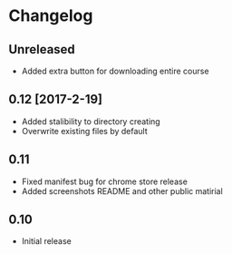 # Changelog
## Unreleased
- Added extra button for downloading entire course
## 0.12  [2017-2-19]
- Added stalibility to directory creating
- Overwrite existing files by default
## 0.11 
- Fixed manifest bug for chrome store release
- Added screenshots README and other public matirial

## 0.10
- Initial release